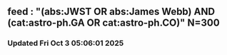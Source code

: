 ## feed : "(abs:JWST OR abs:James Webb) AND (cat:astro-ph.GA OR cat:astro-ph.CO)" N=300
### Updated Fri Oct  3 05:06:01 2025

